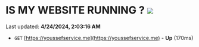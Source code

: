 # IS MY WEBSITE RUNNING ? [![](https://img.shields.io/static/v1?label=Sponsor&message=%E2%9D%A4&logo=GitHub&color=%23fe8e86)](https://github.com/sponsors/<username>)

Last updated: **4/24/2024, 2:03:16 AM**

- `GET` [https://youssefservice.me](https://youssefservice.me) - **Up** (170ms)
